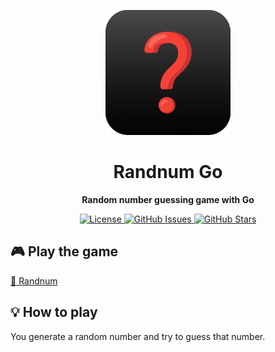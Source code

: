 <p align="center"><img src=".github/assets/logo.png" width="200px" alt="logo"/></p>
<h1 align="center">Randnum Go</h1>
<p align="center"><strong>Random number guessing game with Go</strong></p>

<p align="center">
  <a href="https://opensource.org/licenses/gpl-3.0.html">
    <img alt="License" src="https://img.shields.io/github/license/emirhanolgn/randnumgo?color=success&style=for-the-badge">
  </a>

  <a href="https://github.com/emirhanolgn/randnumgo/issues">
    <img alt="GitHub Issues" src="https://img.shields.io/github/issues/emirhanolgn/randnumgo?style=for-the-badge">
  </a>

  <a href="https://github.com/emirhanolgn/randnumgo/stargazers">
    <img alt="GitHub Stars" src="https://img.shields.io/github/stars/emirhanolgn/randnumgo?style=for-the-badge">
  </a>
</p>

## 🎮 Play the game

[🔗 Randnum](https://replit.com/@EmirhanOlgn/randnumgo)

## 💡 How to play

You generate a random number and try to guess that number.
